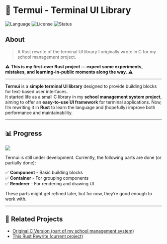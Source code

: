 # 🦀 Termui - Terminal UI Library

![Language](https://img.shields.io/badge/language-Rust-orange?logo=rust)
![License](https://img.shields.io/badge/license-MIT-blue)
![Status](https://img.shields.io/badge/status-WIP-yellow)

## About

> A Rust rewrite of the terminal UI library I originally wrote in C for my school management project.

⚠️ **This is my first-ever Rust project — expect some experiments, mistakes, and learning-in-public moments along the way.** ⚠️

---

**Termui** is a **simple terminal UI library** designed to provide building blocks for text-based user interfaces.  
It started life as a small C library in my **school management system project**, aiming to offer an **easy-to-use UI framework** for terminal applications. Now, I’m rewriting it in **Rust** to learn the language and (hopefully) improve both performance and maintainability.

---

## 📊 Progress

![](https://geps.dev/progress/15)

Termui is still under development. Currently, the following parts are done (or partially done):

✅ **Component** - Basic building blocks  
✅ **Container** - For grouping components  
✅ **Renderer** - For rendering and drawing UI

These parts might get refined later, but for now, they’re good enough to work with.

---

## 🌱 Related Projects

- [Original C Version (part of my school management system)](https://github.com/nongtajkrub/school-management)
- [This Rust Rewrite (current project)](https://github.com/nongtajkrub/termui)
